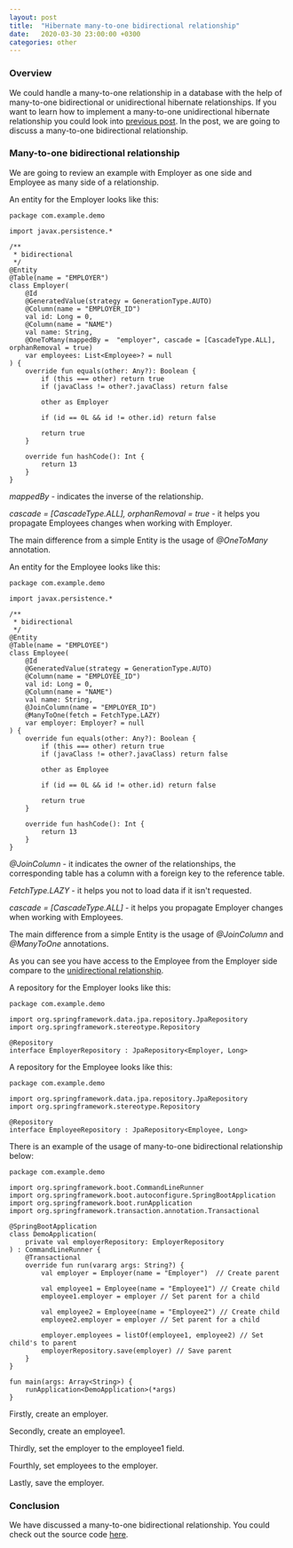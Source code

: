 ```yaml
---
layout: post
title:  "Hibernate many-to-one bidirectional relationship"
date:   2020-03-30 23:00:00 +0300
categories: other
---
```


### Overview

We could handle a many-to-one relationship in a database with the help of many-to-one bidirectional or unidirectional hibernate relationships.
If you want to learn how to implement a many-to-one unidirectional hibernate relationship you could look into [previous post](https://vmaks.github.io/other/2020/03/23/hibernate-many-to-one-unidirectional-relationship.html).
In the post, we are going to discuss a many-to-one bidirectional relationship.

### Many-to-one bidirectional relationship

We are going to review an example with Employer as one side and Employee as many side of a relationship.

An entity for the Employer looks like this:

```
package com.example.demo

import javax.persistence.*

/**
 * bidirectional
 */
@Entity
@Table(name = "EMPLOYER")
class Employer(
    @Id
    @GeneratedValue(strategy = GenerationType.AUTO)
    @Column(name = "EMPLOYER_ID")
    val id: Long = 0,
    @Column(name = "NAME")
    val name: String,
    @OneToMany(mappedBy =  "employer", cascade = [CascadeType.ALL], orphanRemoval = true)
    var employees: List<Employee>? = null
) {
    override fun equals(other: Any?): Boolean {
        if (this === other) return true
        if (javaClass != other?.javaClass) return false

        other as Employer

        if (id == 0L && id != other.id) return false

        return true
    }

    override fun hashCode(): Int {
        return 13
    }
}
```

*mappedBy* - indicates the inverse of the relationship.

*cascade = [CascadeType.ALL], orphanRemoval = true* - it helps you propagate Employees changes when working with Employer.

The main difference from a simple Entity is the usage of *@OneToMany* annotation.

An entity for the Employee looks like this:

```
package com.example.demo

import javax.persistence.*

/**
 * bidirectional
 */
@Entity
@Table(name = "EMPLOYEE")
class Employee(
    @Id
    @GeneratedValue(strategy = GenerationType.AUTO)
    @Column(name = "EMPLOYEE_ID")
    val id: Long = 0,
    @Column(name = "NAME")
    val name: String,
    @JoinColumn(name = "EMPLOYER_ID")
    @ManyToOne(fetch = FetchType.LAZY)
    var employer: Employer? = null
) {
    override fun equals(other: Any?): Boolean {
        if (this === other) return true
        if (javaClass != other?.javaClass) return false

        other as Employee

        if (id == 0L && id != other.id) return false

        return true
    }

    override fun hashCode(): Int {
        return 13
    }
}
```

*@JoinColumn* - it indicates the owner of the relationships, the corresponding table has a column with a foreign key to the reference table.

*FetchType.LAZY* - it helps you not to load data if it isn't requested.

*cascade = [CascadeType.ALL]* - it helps you propagate Employer changes when working with Employees.

The main difference from a simple Entity is the usage of *@JoinColumn* and *@ManyToOne* annotations.

As you can see you have access to the Employee from the Employer side compare to the [unidirectional relationship](https://vmaks.github.io/other/2020/03/23/hibernate-many-to-one-unidirectional-relationship.html).

A repository for the Employer looks like this:

```
package com.example.demo

import org.springframework.data.jpa.repository.JpaRepository
import org.springframework.stereotype.Repository

@Repository
interface EmployerRepository : JpaRepository<Employer, Long>
```

A repository for the Employee looks like this:

```
package com.example.demo

import org.springframework.data.jpa.repository.JpaRepository
import org.springframework.stereotype.Repository

@Repository
interface EmployeeRepository : JpaRepository<Employee, Long>
```

There is an example of the usage of many-to-one bidirectional relationship below:

```
package com.example.demo

import org.springframework.boot.CommandLineRunner
import org.springframework.boot.autoconfigure.SpringBootApplication
import org.springframework.boot.runApplication
import org.springframework.transaction.annotation.Transactional

@SpringBootApplication
class DemoApplication(
	private val employerRepository: EmployerRepository
) : CommandLineRunner {
	@Transactional
	override fun run(vararg args: String?) {
		val employer = Employer(name = "Employer")  // Create parent

		val employee1 = Employee(name = "Employee1") // Create child
		employee1.employer = employer // Set parent for a child

		val employee2 = Employee(name = "Employee2") // Create child
		employee2.employer = employer // Set parent for a child

		employer.employees = listOf(employee1, employee2) // Set child's to parent
		employerRepository.save(employer) // Save parent
	}
}

fun main(args: Array<String>) {
	runApplication<DemoApplication>(*args)
}
```

Firstly, create an employer. 

Secondly, create an employee1. 

Thirdly, set the employer to the employee1 field. 

Fourthly, set employees to the employer.

Lastly, save the employer.

### Conclusion

We have discussed a many-to-one bidirectional relationship.
You could check out the source code [here](https://github.com/vmaks/kotlin-hibernate-equals-hashcode).
